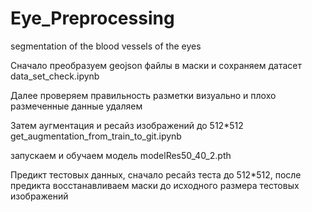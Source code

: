 # Eye_Preprocessing
segmentation of the blood vessels of the eyes


Сначало преобразуем geojson файлы в маски и сохраняем датасет data_set_check.ipynb

Далее проверяем правильность разметки визуально и плохо размеченные данные удаляем

Затем аугментация и ресайз изображений до 512*512 get_augmentation_from_train_to_git.ipynb

запускаем и обучаем модель modelRes50_40_2.pth

Предикт тестовых данных, сначало ресайз теста до 512*512, после предикта восстанавливаем маски до исходного размера тестовых изображений

